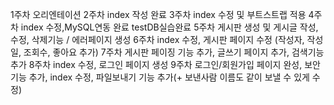 1주차 오리엔테이션
2주차 index 작성 완료
3주차 index 수정 및 부트스트랩 적용
4주차 index 수정,MySQL연동 완료 testDB실습완료
5주차 게시판 생성 및 게시글 작성, 수정, 삭제기능 / 에러페이지 생성
6주차 index 수정, 게시판 페이지 수정 (작성자, 작성일, 조회수, 좋아요 추가)
7주차 게시판 페이징 기능 추가, 글쓰기 페이지 추가, 검색기능 추가
8주차 index 수정, 로그인 페이지 생성
9주차 로그인/회원가입 페이지 완성, 보안기능 추가, index 수정, 파일보내기 기능 추가(+ 보낸사람 이름도 같이 보낼 수 있게 수정)
